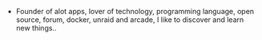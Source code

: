- Founder of alot apps, lover of technology, programming language, open source, forum, docker, unraid and arcade, I like to discover and learn new things..
  <br>




























































































































































































































































































































































































































































































































































































































































































































































































